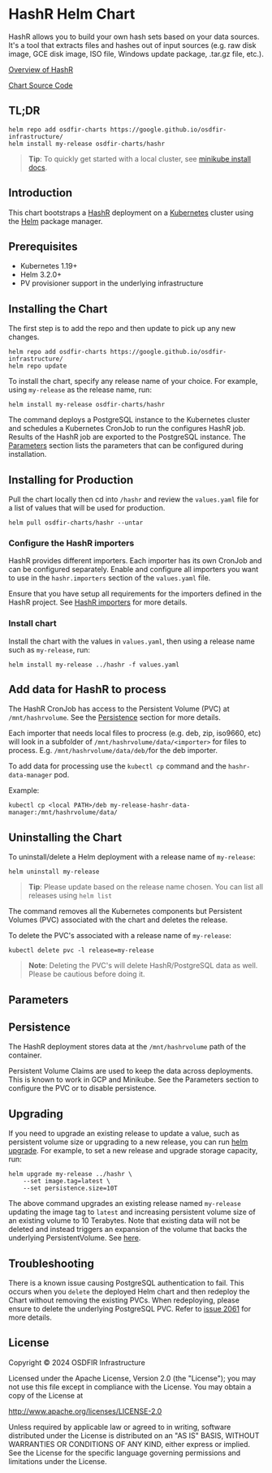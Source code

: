 <!--- app-name: HashR -->
# HashR Helm Chart

HashR allows you to build your own hash sets based on your data sources. It's a
tool that extracts files and hashes out of input sources (e.g. raw disk image,
GCE disk image, ISO file, Windows update package, .tar.gz file, etc.).

[Overview of HashR](https://github.com/google/hashr)

[Chart Source Code](https://github.com/google/osdfir-infrastructure)

## TL;DR

```console
helm repo add osdfir-charts https://google.github.io/osdfir-infrastructure/
helm install my-release osdfir-charts/hashr
```

> **Tip**: To quickly get started with a local cluster, see
[minikube install docs](https://minikube.sigs.k8s.io/docs/start/).

## Introduction

This chart bootstraps a [HashR](https://github.com/google/hashr/tree/main/docker)
deployment on a [Kubernetes](https://kubernetes.io) cluster using the
[Helm](https://helm.sh) package manager.

## Prerequisites

- Kubernetes 1.19+
- Helm 3.2.0+
- PV provisioner support in the underlying infrastructure

## Installing the Chart

The first step is to add the repo and then update to pick up any new changes.

```console
helm repo add osdfir-charts https://google.github.io/osdfir-infrastructure/
helm repo update
```

To install the chart, specify any release name of your choice. For example,
using `my-release` as the release name, run:

```console
helm install my-release osdfir-charts/hashr
```

The command deploys a PostgreSQL instance to the Kubernetes cluster and
schedules a Kubernetes CronJob to run the configures HashR job. Results of the
HashR job are exported to the PostgreSQL instance.
The [Parameters](#parameters) section lists the parameters that can be
configured during installation.

## Installing for Production

Pull the chart locally then cd into `/hashr` and review the `values.yaml` file
for a list of values that will be used for production.

```console
helm pull osdfir-charts/hashr --untar
```

### Configure the HashR importers

HashR provides different importers. Each importer has its own CronJob and can be
configured separately. Enable and configure all importers you want to use in the
`hashr.importers` section of the `values.yaml` file.

Ensure that you have setup all requirements for the importers defined in the
HashR project. See [HashR importers](https://github.com/google/hashr?tab=readme-ov-file#setting-up-importers)
for more details.

### Install chart

Install the chart with the values in `values.yaml`, then using a release name
such as `my-release`, run:

```console
helm install my-release ../hashr -f values.yaml
```

## Add data for HashR to process

The HashR CronJob has access to the Persistent Volume (PVC) at `/mnt/hashrvolume`.
See the [Persistence](#persistence) section for more details.

Each importer that needs local files to procress (e.g. deb, zip, iso9660, etc)
will look in a subfolder of `/mnt/hashrvolume/data/<importer>` for files to
process. E.g. `/mnt/hashrvolume/data/deb/`for the deb importer.

To add data for processing use the `kubectl cp` command and the
`hashr-data-manager` pod.

Example:

```console
kubectl cp <local PATH>/deb my-release-hashr-data-manager:/mnt/hashrvolume/data/
```

## Uninstalling the Chart

To uninstall/delete a Helm deployment with a release name of `my-release`:

```console
helm uninstall my-release
```

> **Tip**: Please update based on the release name chosen. You can list all
releases using `helm list`

The command removes all the Kubernetes components but Persistent Volumes (PVC)
associated with the chart and deletes the release.

To delete the PVC's associated with a release name of `my-release`:

```console
kubectl delete pvc -l release=my-release
```

> **Note**: Deleting the PVC's will delete HashR/PostgreSQL data as well.
Please be cautious before doing it.

## Parameters



## Persistence

The HashR deployment stores data at the `/mnt/hashrvolume` path of the
container.

Persistent Volume Claims are used to keep the data across deployments. This is
known to work in GCP and Minikube. See the Parameters section to configure the
PVC or to disable persistence.

## Upgrading

If you need to upgrade an existing release to update a value, such as persistent
volume size or upgrading to a new release, you can run
[helm upgrade](https://helm.sh/docs/helm/helm_upgrade/).
For example, to set a new release and upgrade storage capacity, run:

```console
helm upgrade my-release ../hashr \
    --set image.tag=latest \
    --set persistence.size=10T
```

The above command upgrades an existing release named `my-release` updating the
image tag to `latest` and increasing persistent volume size of an existing
volume to 10 Terabytes. Note that existing data will not be deleted and instead
triggers an expansion of the volume that backs the underlying PersistentVolume.
See [here](https://kubernetes.io/docs/concepts/storage/persistent-volumes/).

## Troubleshooting

There is a known issue causing PostgreSQL authentication to fail. This occurs
when you `delete` the deployed Helm chart and then redeploy the Chart without
removing the existing PVCs. When redeploying, please ensure to delete the
underlying PostgreSQL PVC. Refer to [issue 2061](https://github.com/bitnami/charts/issues/2061)
for more details.

## License

Copyright &copy; 2024 OSDFIR Infrastructure

Licensed under the Apache License, Version 2.0 (the "License");
you may not use this file except in compliance with the License.
You may obtain a copy of the License at

<http://www.apache.org/licenses/LICENSE-2.0>

Unless required by applicable law or agreed to in writing, software
distributed under the License is distributed on an "AS IS" BASIS,
WITHOUT WARRANTIES OR CONDITIONS OF ANY KIND, either express or implied.
See the License for the specific language governing permissions and
limitations under the License.
